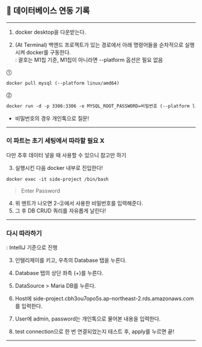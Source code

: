 ## 📝 데이터베이스 연동 기록

----
1. docker desktop을 다운받는다.    
   
2. (At Terminal) 백엔드 프로젝트가 있는 경로에서 아래 명령어들을 순차적으로 실행시켜 
   docker를 구동한다.   
: 괄호는 M1칩 기준, M1칩이 아니라면 --platform 옵션은 필요 없음

⓵
```dockerfile
docker pull mysql (--platform linux/amd64) 
```

⓶

```dockerfile
docker run -d -p 3306:3306 -e MYSQL_ROOT_PASSWORD=비밀번호 (--platform linux/amd64) --name side-project mysql
```   
- 비밀번호의 경우 개인톡으로 질문!

--- 
### 이 파트는 초기 세팅에서 따라할 필요 X 
다만 추후 데이터 넣을 때 사용할 수 있으니 참고만 하기

3. 실행시킨 다음 docker 내부로 진입한다!
```dockerfile
docker exec -it side-project /bin/bash
```

> Enter Password
4. 위 멘트가 나오면 2-⓶에서 사용한 비밀번호를 입력해준다. 
5. 그 후 DB CRUD 쿼리를 자유롭게 날린다!

---

### 다시 따라하기
: IntelliJ 기준으로 진행

3. 인텔리제이를 키고, 우측의 Database 탭을 누른다. 


4. Database 탭의 상단 좌측 (+)를 누른다.     


5. DataSource > Maria DB를 누른다.     


6. Host에 side-project.cbh3ou7opo5s.ap-northeast-2.rds.amazonaws.com 를 입력한다.    


7. User에 admin, password는 개인톡으로 물어본 내용을 입력한다.     


8. test connection으로 한 번 연결되었는지 테스트 후, apply를 누르면 끝!     

---
